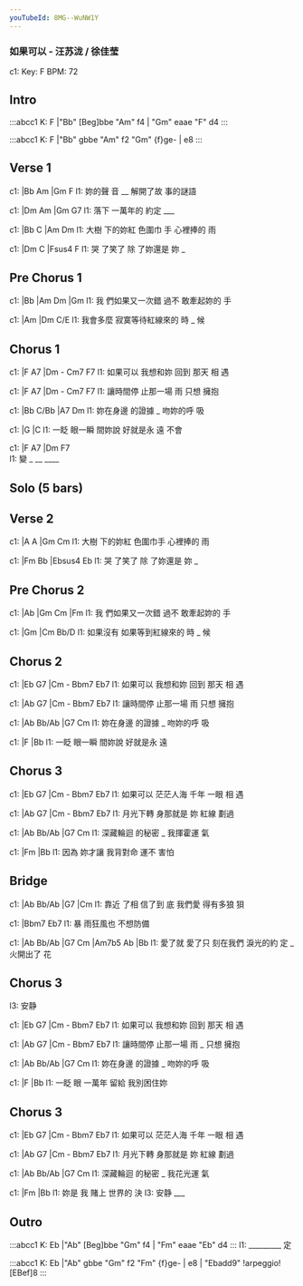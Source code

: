 ```yaml
---
youTubeId: 8MG--WuNW1Y
---
```


### 如果可以 - 汪苏泷 / 徐佳莹

c1: Key: F BPM: 72

## Intro

:::abcc1
K: F
|"Bb" [Beg]bbe "Am" f4 | "Gm" eaae "F" d4
:::

:::abcc1
K: F
|"Bb" gbbe "Am" f2 "Gm" {f}ge- | e8
:::

## Verse 1

c1: |Bb       Am   |Gm       F
l1:    妳的聲 音 __ 解開了故 事的謎語

c1: |Dm     Am      |Gm       G7
l1:    落下 一萬年的 約定 ___

c1:     |Bb       C        |Am       Dm
l1: 大樹 下的妳紅 色圍巾 手 心裡捧的 雨

c1:   |Dm        C       |Fsus4   F
l1: 哭 了笑了 除 了妳還是 妳    _

## Pre Chorus 1

c1:   |Bb            |Am   Dm        |Gm
l1: 我 們如果又一次錯 過不 敢牽起妳的 手

c1:         |Am              |Dm   C/E
l1: 我會多麼 寂寞等待紅線來的 時 _ 候

## Chorus 1

c1: |F        A7      |Dm   -    Cm7  F7
l1:  如果可以 我想和妳 回到 那天 相   遇

c1: |F        A7      |Dm  - Cm7  F7
l1:  讓時間停 止那一場 雨    只想 擁抱

c1: |Bb       C/Bb    |A7       Dm
l1:  妳在身邊 的證據 _ 吻妳的呼 吸

c1:     |G            |C
l1: 一眨 眼一瞬 間妳說 好就是永 遠 不會

c1: |F   A7  |Dm   F7    
l1:  變 _  __ ____ 

## Solo (5 bars)

## Verse 2

c1:     |A        A       |Gm       Cm
l1: 大樹 下的妳紅 色圍巾手 心裡捧的 雨


c1:   |Fm        Bb      |Ebsus4   Eb
l1: 哭 了笑了 除 了妳還是 妳    _

## Pre Chorus 2

c1:   |Ab            |Gm   Cm        |Fm
l1: 我 們如果又一次錯 過不 敢牽起妳的 手

c1:         |Gm              |Cm   Bb/D
l1: 如果沒有 如果等到紅線來的 時 _ 候

## Chorus 2

c1: |Eb       G7      |Cm   -    Bbm7 Eb7
l1:  如果可以 我想和妳 回到 那天 相   遇

c1: |Ab       G7      |Cm  - Bbm7 Eb7
l1:  讓時間停 止那一場 雨    只想 擁抱

c1: |Ab       Bb/Ab   |G7       Cm
l1:  妳在身邊 的證據 _ 吻妳的呼 吸

c1:     |F            |Bb
l1: 一眨 眼一瞬 間妳說 好就是永 遠

## Chorus 3

c1: |Eb       G7      |Cm   -    Bbm7 Eb7
l1:  如果可以 茫茫人海 千年 一眼 相   遇

c1: |Ab       G7      |Cm - Bbm7 Eb7
l1:  月光下轉 身那就是 妳   紅線 劃過

c1: |Ab       Bb/Ab   |G7       Cm
l1:  深藏輪迴 的秘密 _ 我揮霍運 氣

c1:     |Fm             |Bb
l1: 因為 妳才讓 我背對命 運不 害怕

## Bridge

c1:     |Ab   Bb/Ab |G7                 |Cm
l1: 靠近 了相 信了到 底  我們愛 得有多狼 狽

c1:   |Bbm7     Eb7
l1: 暴 雨狂風也 不想防備

c1: |Ab     Bb/Ab |G7       Cm      |Am7b5  Ab      |Bb
l1:  愛了就 愛了只 刻在我們 淚光的約 定   _ 火開出了 花

## Chorus 3

l3: 安静

c1: |Eb       G7      |Cm   -    Bbm7 Eb7
l1:  如果可以 我想和妳 回到 那天 相   遇

c1: |Ab       G7      |Cm  - Bbm7 Eb7
l1:  讓時間停 止那一場 雨 _  只想 擁抱

c1: |Ab       Bb/Ab   |G7       Cm
l1:  妳在身邊 的證據 _ 吻妳的呼 吸

c1:     |F             |Bb
l1: 一眨 眼 一萬年 留給 我別困住妳

## Chorus 3

c1: |Eb       G7      |Cm   -    Bbm7 Eb7
l1:  如果可以 茫茫人海 千年 一眼 相   遇

c1: |Ab       G7      |Cm - Bbm7 Eb7
l1:  月光下轉 身那就是 妳   紅線 劃過

c1: |Ab       Bb/Ab   |G7       Cm
l1:  深藏輪迴 的秘密 _ 我花光運 氣

c1:     |Fm          |Bb
l1: 妳是 我      賭上 世界的 決
l3:      安静 ___

## Outro

:::abcc1
K: Eb
|"Ab" [Beg]bbe "Gm" f4 | "Fm" eaae "Eb" d4
:::
l1: _________ 定

:::abcc1
K: Eb
|"Ab" gbbe "Gm" f2 "Fm" {f}ge- | e8 | "Ebadd9" !arpeggio![EBef]8
:::
